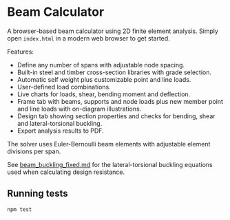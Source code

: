 # Beam Calculator

A browser-based beam calculator using 2D finite element analysis. Simply open
`index.html` in a modern web browser to get started.

Features:
- Define any number of spans with adjustable node spacing.
- Built-in steel and timber cross-section libraries with grade selection.
- Automatic self weight plus customizable point and line loads.
- User-defined load combinations.
- Live charts for loads, shear, bending moment and deflection.
- Frame tab with beams, supports and node loads plus new member point and line loads with on-diagram illustrations.
- Design tab showing section properties and checks for bending, shear and lateral-torsional buckling.
- Export analysis results to PDF.

The solver uses Euler-Bernoulli beam elements with adjustable element divisions per span.

See [beam_buckling_fixed.md](beam_buckling_fixed.md) for the lateral-torsional buckling equations used when calculating design resistance.

## Running tests

```
npm test
```

